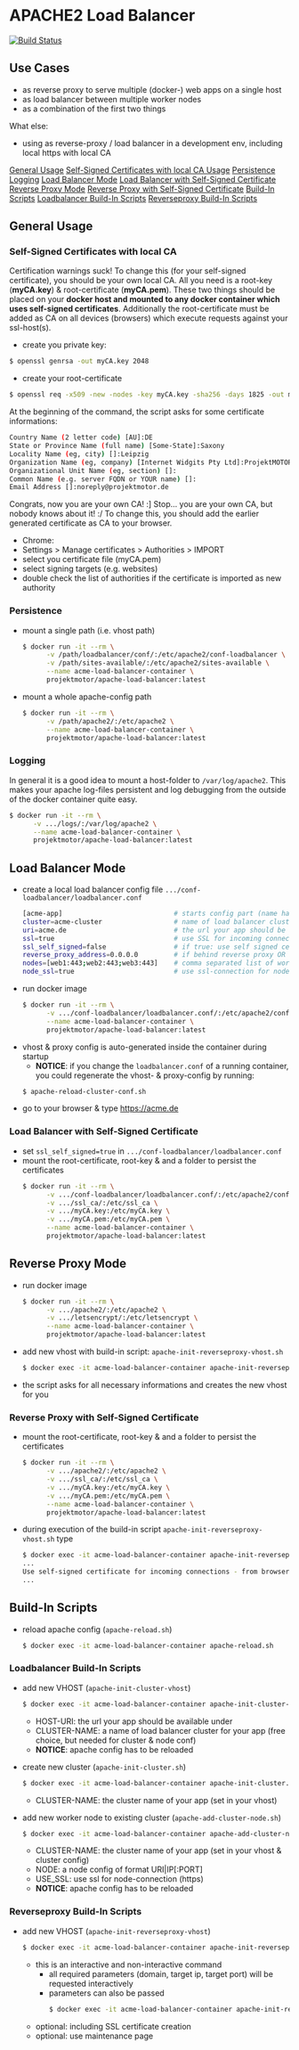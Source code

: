 # APACHE2 Load Balancer

[![Build Status](https://travis-ci.org/projektmotor/docker-apache-load-balancer.svg?branch=master)](https://travis-ci.org/projektmotor/docker-apache-load-balancer) 

## Use Cases

* as reverse proxy to serve multiple (docker-) web apps on a single host
* as load balancer between multiple worker nodes
* as a combination of the first two things

What else:

* using as reverse-proxy / load balancer in a development env, including local https with local CA

[General Usage](#general-usage)
    [Self-Signed Certificates with local CA Usage](#self-signed-certificateswwith-local-ca)
    [Persistence](#persistence)
    [Logging](#logging)
[Load Balancer Mode](#load-balancer-mode)
    [Load Balancer with Self-Signed Certificate](#load-balancer-with-self-signed-certificate)
[Reverse Proxy Mode](#reverse-proxy-mode)
    [Reverse Proxy with Self-Signed Certificate](#reverse-proxy-with-self-signed-certificate)
[Build-In Scripts](#build-in-scripts)
    [Loadbalancer Build-In Scripts](#loadbalancer-build-in-scripts)
    [Reverseproxy Build-In Scripts](#reverseproxy-build-in-scripts)

## General Usage

### Self-Signed Certificates with local CA

Certification warnings suck! To change this (for your self-signed certificate), 
you should be your own local CA. All you need is a root-key (**myCA.key**) & 
root-certificate (**myCA.pem**). These two things should be placed on your **docker 
host and mounted to any docker container which uses self-signed certificates**. 
Additionally the root-certificate must be added as CA on all devices (browsers) 
which execute requests against your ssl-host(s). 

* create you private key:
```bash
$ openssl genrsa -out myCA.key 2048
```
* create your root-certificate
```bash
$ openssl req -x509 -new -nodes -key myCA.key -sha256 -days 1825 -out myCA.pem
```

At the beginning of the command, the script asks for some certificate informations:

```bash
Country Name (2 letter code) [AU]:DE
State or Province Name (full name) [Some-State]:Saxony
Locality Name (eg, city) []:Leipzig
Organization Name (eg, company) [Internet Widgits Pty Ltd]:ProjektMOTOR GmbH
Organizational Unit Name (eg, section) []:
Common Name (e.g. server FQDN or YOUR name) []:
Email Address []:noreply@projektmotor.de
```

Congrats, now you are your own CA! :] Stop... you are your own CA, but nobody knows about it! :/
To change this, you should add the earlier generated certificate as CA to your browser.

* Chrome:
 * Settings > Manage certificates > Authorities > IMPORT
 * select you certificate file (myCA.pem)
 * select signing targets (e.g. websites)
 * double check the list of authorities if the certificate is imported as new authority

### Persistence

* mount a single path (i.e. vhost path)
    ```bash
    $ docker run -it --rm \
          -v /path/loadbalancer/conf/:/etc/apache2/conf-loadbalancer \
          -v /path/sites-available/:/etc/apache2/sites-available \
          --name acme-load-balancer-container \
          projektmotor/apache-load-balancer:latest
    ```
* mount a whole apache-config path
    ```bash
    $ docker run -it --rm \
          -v /path/apache2/:/etc/apache2 \
          --name acme-load-balancer-container \
          projektmotor/apache-load-balancer:latest
    ```

### Logging

In general it is a good idea to mount a host-folder to ```/var/log/apache2```. This makes your apache log-files persistent
and log debugging from the outside of the docker container quite easy. 

```bash
$ docker run -it --rm \
      -v .../logs/:/var/log/apache2 \
      --name acme-load-balancer-container \
      projektmotor/apache-load-balancer:latest
```

## Load Balancer Mode

* create a local load balancer config file ```.../conf-loadbalancer/loadbalancer.conf```
    ```bash
    [acme-app]                            # starts config part (name has no further meaning)
    cluster=acme-cluster                  # name of load balancer cluster for acme-app
    uri=acme.de                           # the url your app should be available under
    ssl=true                              # use SSL for incoming connections
    ssl_self_signed=false                 # if true: use self signed certificate, if false: use letsencrypt
    reverse_proxy_address=0.0.0.0         # if behind reverse proxy OR another load balancer, set its ip here (otherwise REMOTE_ADDR & client ip logging doesn't work)
    nodes=[web1:443;web2:443;web3:443]    # comma separated list of worker nodes (HOST|IP:PORT)
    node_ssl=true                         # use ssl-connection for nodes
    ```
* run docker image
    ```bash
    $ docker run -it --rm \
          -v .../conf-loadbalancer/loadbalancer.conf/:/etc/apache2/conf-loadbalancer \
          --name acme-load-balancer-container \
          projektmotor/apache-load-balancer:latest
    ```
* vhost & proxy config is auto-generated inside the container during startup
    * **NOTICE**: if you change the ```loadbalancer.conf``` of a running container, you could regenerate the vhost- & proxy-config by running:
    ```bash
    $ apache-reload-cluster-conf.sh
    ```
* go to your browser & type https://acme.de

### Load Balancer with Self-Signed Certificate

* set ```ssl_self_signed=true``` in ```.../conf-loadbalancer/loadbalancer.conf```
* mount the root-certificate, root-key & and a folder to persist the certificates
    ```bash
    $ docker run -it --rm \
          -v .../conf-loadbalancer/loadbalancer.conf/:/etc/apache2/conf-loadbalancer \
          -v .../ssl_ca/:/etc/ssl_ca \
          -v .../myCA.key:/etc/myCA.key \
          -v .../myCA.pem:/etc/myCA.pem \
          --name acme-load-balancer-container \
          projektmotor/apache-load-balancer:latest
    ```

## Reverse Proxy Mode

* run docker image
    ```bash
    $ docker run -it --rm \
          -v .../apache2/:/etc/apache2 \
          -v .../letsencrypt/:/etc/letsencrypt \
          --name acme-load-balancer-container \
          projektmotor/apache-load-balancer:latest
    ```
* add new vhost with build-in script: ```apache-init-reverseproxy-vhost.sh```
    ```bash
    $ docker exec -it acme-load-balancer-container apache-init-reverseproxy-vhost.sh
    ```
* the script asks for all necessary informations and creates the new vhost for you 

### Reverse Proxy with Self-Signed Certificate

* mount the root-certificate, root-key & and a folder to persist the certificates
    ```bash
    $ docker run -it --rm \
          -v .../apache2/:/etc/apache2 \
          -v .../ssl_ca/:/etc/ssl_ca \
          -v .../myCA.key:/etc/myCA.key \
          -v .../myCA.pem:/etc/myCA.pem \
          --name acme-load-balancer-container \
          projektmotor/apache-load-balancer:latest
    ```
* during execution of the build-in script ```apache-init-reverseproxy-vhost.sh``` type
    ```bash
    $ docker exec -it acme-load-balancer-container apache-init-reverseproxy-vhost.sh
    ...
    Use self-signed certificate for incoming connections - from browser (shortcut: s) [y|N]: Y
    ...
    ```

## Build-In Scripts

* reload apache config (```apache-reload.sh```)
    ```bash
    $ docker exec -it acme-load-balancer-container apache-reload.sh
  ```

### Loadbalancer Build-In Scripts

* add new VHOST (```apache-init-cluster-vhost```)
    ```bash
    $ docker exec -it acme-load-balancer-container apache-init-cluster-vhost.sh HOST-URI CLUSTER-NAME
    ```
    * HOST-URI: the url your app should be available under 
    * CLUSTER-NAME: a name of load balancer cluster for your app (free choice, but needed for cluster & node conf)
    * **NOTICE**: apache config has to be reloaded

* create new cluster (```apache-init-cluster.sh```)
    ```bash
    $ docker exec -it acme-load-balancer-container apache-init-cluster.sh CLUSTER-NAME
    ```
    * CLUSTER-NAME: the cluster name of your app (set in your vhost)

* add new worker node to existing cluster (```apache-add-cluster-node.sh```)
    ```bash
    $ docker exec -it acme-load-balancer-container apache-add-cluster-node.sh CLUSTER-NAME NODE
    ```
    * CLUSTER-NAME: the cluster name of your app (set in your vhost & cluster config)
    * NODE: a node config of format URI|IP[:PORT]
    * USE_SSL: use ssl for node-connection (https)
    * **NOTICE**: apache config has to be reloaded
    
    
### Reverseproxy Build-In Scripts

* add new VHOST (```apache-init-reverseproxy-vhost```)
    ```bash
    $ docker exec -it acme-load-balancer-container apache-init-reverseproxy-vhost.sh
    ```
    * this is an interactive and non-interactive command
        * all required parameters (domain, target ip, target port) will be 
          requested interactively
        * parameters can also be passed
          ```bash
          $ docker exec -it acme-load-balancer-container apache-init-reverseproxy-vhost.sh -d acme.de -i 157.138.29.201 -p 9600 -a n -m Y -s Y -l Y
          ```
    * optional: including SSL certificate creation
    * optional: use maintenance page
